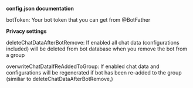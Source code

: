 <b> config.json documentation</b>

botToken:
    Your bot token that you can get from @BotFather

<b>Privacy settings</b>

deleteChatDataAfterBotRemove:
    If enabled all chat data (configurations included) will be deleted from bot database when you remove the bot from a group

overwriteChatDataIfReAddedToGroup:
    If enabled chat data and configurations will be regenerated if bot has been re-added to the group (similiar to deleteChatDataAfterBotRemove,)
